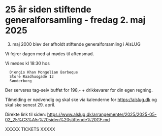 <!-- ticket_id e6f7cef0-1055-11f0-add1-07e864be0f6c -->
<!-- ticket_min 3 -->
<!-- ticket_max 20 -->
<!-- ticket_price 0 -->
<!-- ticket_deadline 2025-04-29 -->
<!-- ticket_payment manuel zettle stripe -->

# 25 år siden stiftende generalforsamling - fredag 2. maj 2025

3. maj 2000 blev der afholdt stiftende generalforsamling i AlsLUG

Vi fejrer dagen med at mødes til aftensmad.

Vi mødes kl 18:30 hos


~~~~~
  Djengis Khan Mongolian Barbeque
  Store Raadhusgade 13
  Sønderborg
~~~~~

Der serveres tag-selv buffet for 198,- + drikkevarer for din egen regning.

Tilmelding er nødvendig og skal ske via kalenderne for https://alslug.dk og skal ske senest 29. april.

Direkte link til siden:
https://www.alslug.dk/arrangementer/2025/2025-05-02_25%C3%A5r%20siden%20stiftende%20GF.md

XXXXX TICKETS XXXXX
